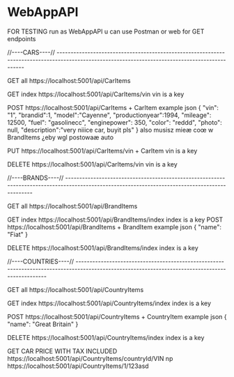 ﻿# WebAppAPI

FOR TESTING
run as WebAppAPI
u can use Postman or web for GET endpoints


//----CARS----//	------------------------------------------------------------------------------------------------------------------------------------------------

GET all
https://localhost:5001/api/CarItems

GET index 
https://localhost:5001/api/CarItems/vin    vin is a key

POST
https://localhost:5001/api/CarItems + CarItem
example json 
{
  "vin": "1",
  "brandid":1,
  "model":"Cayenne",
  "productionyear":1994,
  "mileage": 12500,
  "fuel": "gasolinecc",
  "enginepower": 350,
  "color": "reddd",
  "photo": null,
  "description":"very niiice car, buyit pls"
}
also musisz mieæ coœ w BrandItems ¿eby wgl postowaæ auto

PUT
https://localhost:5001/api/CarItems/vin + CarItem	vin is a key

DELETE 
https://localhost:5001/api/CarItems/vin 	vin is a key


//----BRANDS----//	------------------------------------------------------------------------------------------------------------------------------------------------

GET all
https://localhost:5001/api/BrandItems

GET index 
https://localhost:5001/api/BrandItems/index    index is a key
POST
https://localhost:5001/api/BrandItems + BrandItem
example json 
{
  "name": "Fiat"
}

DELETE 
https://localhost:5001/api/BrandItems/index 	index is a key


//----COUNTRIES----//	-------------------------------------------------------------------------------------------------------------------------------------------------

GET all
https://localhost:5001/api/CountryItems

GET index 
https://localhost:5001/api/CountryItems/index    index is a key

POST
https://localhost:5001/api/CountryItems + CountryItem
example json 
{
  "name": "Great Britain"
}

DELETE 
https://localhost:5001/api/CountryItems/index 	index is a key




GET CAR PRICE WITH TAX INCLUDED
https://localhost:5001/api/CountryItems/countryId/VIN
np
https://localhost:5001/api/CountryItems/1/123asd
